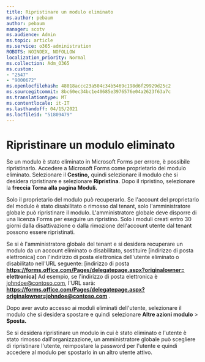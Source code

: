 ```yaml
---
title: Ripristinare un modulo eliminato
ms.author: pebaum
author: pebaum
manager: scotv
ms.audience: Admin
ms.topic: article
ms.service: o365-administration
ROBOTS: NOINDEX, NOFOLLOW
localization_priority: Normal
ms.collection: Adm_O365
ms.custom:
- "2547"
- "9000672"
ms.openlocfilehash: 48018accc23a504c34b5469c198d6f29929d25c2
ms.sourcegitcommit: 8bc60ec34bc1e40685e3976576e04a2623f63a7c
ms.translationtype: MT
ms.contentlocale: it-IT
ms.lasthandoff: 04/15/2021
ms.locfileid: "51809479"
---
```

# <a name="restore-a-deleted-form"></a>Ripristinare un modulo eliminato

Se un modulo è stato eliminato in Microsoft Forms per errore, è possibile ripristinarlo. Accedere a Microsoft Forms come proprietario del modulo eliminato. Selezionare il **Cestino,** quindi selezionare il modulo che si desidera ripristinare e selezionare **Ripristina**. Dopo il ripristino, selezionare la **freccia Torna alla pagina Moduli.**

Solo il proprietario del modulo può recuperarlo. Se l'account del proprietario del modulo è stato disabilitato o rimosso dal tenant, solo l'amministratore globale può ripristinare il modulo. L'amministratore globale deve disporre di una licenza Forms per eseguire un ripristino. Solo i moduli creati entro 30 giorni dalla disattivazione o dalla rimozione dell'account utente dal tenant possono essere ripristinati.

Se si è l'amministratore globale del tenant e si desidera recuperare un modulo da un account eliminato o disabilitato, sostituire [indirizzo di posta elettronica] con l'indirizzo di posta elettronica dell'utente eliminato o disabilitato nell'URL seguente: [indirizzo di posta **https://forms.office.com/Pages/delegatepage.aspx?originalowner= elettronica]** Ad esempio, se l'indirizzo di posta elettronica è johndoe@contoso.com, l'URL sarà: **https://forms.office.com/Pages/delegatepage.aspx?originalowner=johndoe@contoso.com** . 

Dopo aver avuto accesso ai moduli eliminati dell'utente, selezionare il modulo che si desidera spostare e quindi selezionare **Altre azioni modulo**  >  **Sposta.**

Se si desidera ripristinare un modulo in cui è stato eliminato e l'utente è stato rimosso dall'organizzazione, un amministratore globale può scegliere di ripristinare l'utente, reimpostare la password per l'utente e quindi accedere al modulo per spostarlo in un altro utente attivo. 
